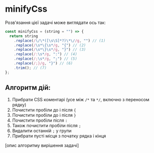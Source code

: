 # minifyCss

Розв'язання цієї задачі може виглядати ось так:

```js
const minifyCss = (string = "") => {
  return string
    .replace(/\/\*([\s\S]*?)\*\//g, "") // (1)
    .replace(/\s*\{\s*/g, "{") // (2)
    .replace(/\s*\}\s*/g, "}") // (3)
    .replace(/:\s*/g, ":") // (4)
    .replace(/;\s*/g, ";") // (5)
    .replace(/;}/g, "}") // (6)
    .trim(); // (7)
};
```

## Алгоритм дій:

  1. Прибрати CSS коментарі (усе між `/*` та `*/`, включно з переносом рядку)
  1. Почистити пробіли до і після `{`
  1. Почистити пробіли до і після `}`
  1. Почистити пробіли після `:`
  1. Також почистити пробіли після `;`
  1. Видалити останній `;` у групи
  1. Прибрати пусті місця з початку рядка і кінця

[опис алгоритму вирішення задачі]
